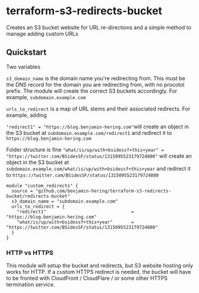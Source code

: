 # terraform-s3-redirects-bucket
Creates an S3 bucket website for URL re-directions and a simple method to manage adding custom URLs


## Quickstart

Two variables

`s3_domain_name` is the domain name you're redirecting from. This must be the DNS record for the domain you are redirecting from, with no procotol prefix. The module will create the correct S3 buckets accordingly. For example, `subdomain.example.com`

`urls_to_redirect` is a map of URL stems and their associated redirects. For example, adding

`"redirect1" = "https://blog.benjamin-hering.com"`will create an object in the S3 bucket at `subdomain.example.com/redirect1` and redirect it to `https://blog.benjamin-hering.com`

Folder structure is fine `"what/is/up/with+bsidessf+this+year" = "https://twitter.com/BSidesSF/status/1315095523179724800"` will create an object in the S3 bucket at `subdomain.example.com/what/is/up/with+bsidessf+this+year` and redirect it to `https://twitter.com/BSidesSF/status/1315095523179724800`


```
module "custom_redirects" {
  source = "github.com/benjamin-hering/terraform-s3-redirects-bucket/redirects-bucket"
  s3_domain_name = "subdomain.example.com"
  urls_to_redirect = {
    "redirect1"                                = "https://blog.benjamin-hering.com"
    "what/is/up/with+bsidessf+this+year"       = "https://twitter.com/BSidesSF/status/1315095523179724800"
  }
}
```

### HTTP vs HTTPS
This module will setup the bucket and redirects, but S3 website hosting only works for HTTP. If a custom HTTPS redirect is needed, the bucket will have to be fronted with CloudFront / CloudFlare / or some other HTTPS termination service.
